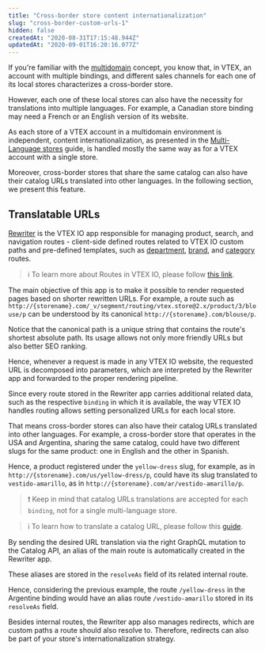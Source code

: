 ```yaml
---
title: "Cross-border store content internationalization"
slug: "cross-border-custom-urls-1"
hidden: false
createdAt: "2020-08-31T17:15:48.944Z"
updatedAt: "2020-09-01T16:20:16.077Z"
---
```

If you're familiar with the [multidomain](https://help.vtex.com/en/tutorial/creating-multi-store-multi-domain--tutorials_510?locale=en) concept, you know that, in VTEX, an account with multiple bindings, and different sales channels for each one of its local stores characterizes a cross-border store.

However, each one of these local stores can also have the necessity for translations into multiple languages. For example, a Canadian store binding may need a French or an English version of its website.

As each store of a VTEX account in a multidomain environment is independent, content internationalization, as presented in the [Multi-Language stores](https://developers.vtex.com/docs/guides/vtex-io-multi-language-stores) guide, is handled mostly the same way as for a VTEX account with a single store.

Moreover, cross-border stores that share the same catalog can also have their catalog URLs translated into other languages. In the following section, we present this feature.

## Translatable URLs

[Rewriter](https://developers.vtex.com/docs/guides/rewriter) is the VTEX IO app responsible for managing product, search, and navigation routes - client-side defined routes related to VTEX IO custom paths and pre-defined templates, such as [department](https://github.com/vtex-apps/store/blob/master/store/routes.json#L27), [brand](https://github.com/vtex-apps/store/blob/master/store/routes.json#L21), and [category](https://github.com/vtex-apps/store/blob/master/store/routes.json#L33) routes.

> ℹ️ To learn more about Routes in VTEX IO, please follow [this link](https://developers.vtex.com/docs/guides/vtex-io-documentation-routes).

The main objective of this app is to make it possible to render requested pages based on shorter rewritten URLs. For example, a route such as `http://{storename}.com/_v/segment/routing/vtex.store@2.x/product/3/blouse/p` can be understood by its canonical `http://{storename}.com/blouse/p`.

Notice that the canonical path is a unique string that contains the route's shortest absolute path. Its usage allows not only more friendly URLs but also better SEO ranking.

Hence, whenever a request is made in any VTEX IO website, the requested URL is decomposed into parameters, which are interpreted by the Rewriter app and forwarded to the proper rendering pipeline.

Since every route stored in the Rewriter app carries additional related data, such as the respective `binding` in which it is available, the way VTEX IO handles routing allows setting personalized URLs for each local store.

That means cross-border stores can also have their catalog URLs translated into other languages. For example, a cross-border store that operates in the USA and Argentina, sharing the same catalog, could have two different slugs for the same product: one in English and the other in Spanish.

Hence, a product registered under the `yellow-dress` slug, for example, as in `http://{storename}.com/us/yellow-dress/p`, could have its slug translated to `vestido-amarillo`, as in `http://{storename}.com/ar/vestido-amarillo/p`.

>❗ Keep in mind that catalog URLs translations are accepted for each `binding`, not for a single multi-language store.

> ℹ️ To learn how to translate a catalog URL, please follow this [guide](https://developers.vtex.com/docs/guides/catalog-internationalization).

By sending the desired URL translation via the right GraphQL mutation to the Catalog API, an alias of the main route is automatically created in the Rewriter app.

These aliases are stored in the `resolveAs` field of its related internal route.

Hence, considering the previous example, the route `/yellow-dress` in the Argentine binding would have an alias route `/vestido-amarillo` stored in its `resolveAs` field.

Besides internal routes, the Rewriter app also manages redirects, which are custom paths a route should also resolve to. Therefore, redirects can also be part of your store's internationalization strategy.